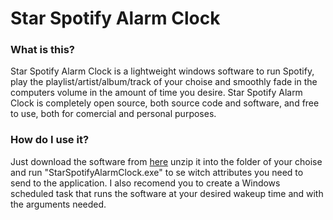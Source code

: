# Star Spotify Alarm Clock

### What is this?
Star Spotify Alarm Clock is a lightweight windows software to run Spotify, play the playlist/artist/album/track of your choise and smoothly fade in the computers volume in the amount of time you desire.
Star Spotify Alarm Clock is completely open source, both source code and software, and free to use, both  for comercial and personal purposes.

### How do I use it?
Just download the software from [here](https://github.com/stiltet/StarSpotifyAlarmClock/raw/master/Executebles/latest/StarSpotifyAlarmClock.zip) unzip it into the folder of your choise and run "StarSpotifyAlarmClock.exe" to se witch attributes you need to send to the application.
I also recomend you to create a Windows scheduled task that runs the software at your desired wakeup time and with the arguments needed.

